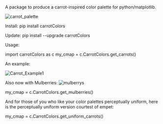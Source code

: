 A package to produce a carrot-inspired color palette for python/matplotlib.

![carrot_palette](https://user-images.githubusercontent.com/30849698/134641770-4384a5bb-46f3-41e0-b38b-02f166552fd6.jpg)

Install:
pip install carrotColors

Update:
pip install --upgrade  carrotColors

Usage:

import carrotColors as c
my_cmap = c.CarrotColors.get_carrots()

An example: 

![Carrot_Example1](https://user-images.githubusercontent.com/30849698/134832133-52889e9d-3f01-480a-b092-91a49a6bce64.png)

Also now with Mulberries:
![mulberrys](https://user-images.githubusercontent.com/30849698/134832110-74732282-9f6f-44ff-b0b4-7625f8539218.png)

my_cmap = c.CarrotColors.get_mulberries()

And for those of you who like your color palettes perceptually uniform, here is the perceptually uniform version courtest of empet:

my_cmap = c.CarrotColors.get_uniform_carrots()

